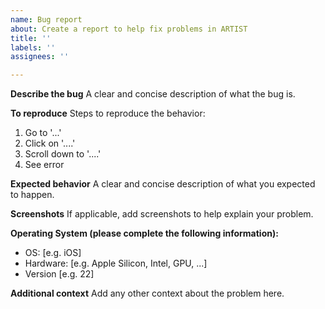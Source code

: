 ```yaml
---
name: Bug report
about: Create a report to help fix problems in ARTIST
title: ''
labels: ''
assignees: ''

---
```


**Describe the bug**
A clear and concise description of what the bug is.

**To reproduce**
Steps to reproduce the behavior:
1. Go to '...'
2. Click on '....'
3. Scroll down to '....'
4. See error

**Expected behavior**
A clear and concise description of what you expected to happen.

**Screenshots**
If applicable, add screenshots to help explain your problem.

**Operating System (please complete the following information):**
 - OS: [e.g. iOS]
-  Hardware: [e.g. Apple Silicon, Intel, GPU, ...]
 - Version [e.g. 22]

**Additional context**
Add any other context about the problem here.
